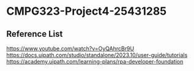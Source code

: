 # CMPG323-Project4-25431285

## Reference List
https://www.youtube.com/watch?v=OyQAhrcBr9U
https://docs.uipath.com/studio/standalone/2023.10/user-guide/tutorials
https://academy.uipath.com/learning-plans/rpa-developer-foundation
